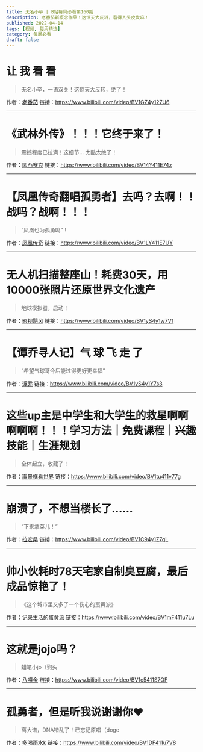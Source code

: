 ```yaml
---
title: 无名小卒 | B站每周必看第160期
description: 老番茄新概念作品！这惊天大反转，看得人头皮发麻！
published: 2022-04-14
tags: [视频, 每周精选]
category: 每周必看
draft: false
---
```


# 让 我 看 看
> 无名小卒，一语双关！这惊天大反转，绝了！

作者：[老番茄](https://space.bilibili.com/546195)
链接：https://www.bilibili.com/video/BV1GZ4y127U6

---

# 《武林外传》！！！它终于来了！
> 震撼程度已拉满！这细节... 太酷太绝了！

作者：[凹凸赛克](https://space.bilibili.com/37607457)
链接：https://www.bilibili.com/video/BV14Y411E74z

---

# 【凤凰传奇翻唱孤勇者】去吗？去啊！！战吗？战啊！！！
> “凤凰也为孤勇鸣”！

作者：[凤凰传奇](https://space.bilibili.com/1646036311)
链接：https://www.bilibili.com/video/BV1LY411E7UY

---

# 无人机扫描整座山！耗费30天，用10000张照片还原世界文化遗产
> 地球模拟器，启动！

作者：[影视飓风](https://space.bilibili.com/946974)
链接：https://www.bilibili.com/video/BV1yS4y1w7V1

---

# 【谭乔寻人记】气 球 飞 走 了
> “希望气球哥今后能过得更好更幸福”

作者：[谭乔](https://space.bilibili.com/330415548)
链接：https://www.bilibili.com/video/BV1yS4y1Y7s3

---

# 这些up主是中学生和大学生的救星啊啊啊啊啊！！！学习方法｜免费课程｜兴趣技能｜生涯规划
> 全体起立，收藏了！

作者：[取景框看世界](https://space.bilibili.com/40427625)
链接：https://www.bilibili.com/video/BV1tu411v77g

---

# 崩溃了，不想当楼长了......
> “下来拿菜儿！”

作者：[拉宏桑](https://space.bilibili.com/11870568)
链接：https://www.bilibili.com/video/BV1C94y1Z7qL

---

# 帅小伙耗时78天宅家自制臭豆腐，最后成品惊艳了！
> 《这个城市里又多了一个伤心的蛋黄派》

作者：[记录生活的蛋黄派](https://space.bilibili.com/337521240)
链接：https://www.bilibili.com/video/BV1mF411u7Lu

---

# 这就是jojo吗？
> 蜡笔小jo（狗头

作者：[八嘎金](https://space.bilibili.com/7637632)
链接：https://www.bilibili.com/video/BV1c5411S7QF

---

# 孤勇者，但是听我说谢谢你❤
> 离大谱，DNA错乱了！已忘记原唱（doge

作者：[多喝雨水k](https://space.bilibili.com/171593336)
链接：https://www.bilibili.com/video/BV1DF411u7V8

